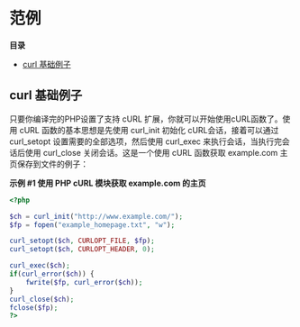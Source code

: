范例
====

**目录**

-   [curl 基础例子](/curl/examples.html#curl%20基础例子)

curl 基础例子
-------------

只要你编译完的PHP设置了支持 cURL 扩展，你就可以开始使用cURL函数了。使用
cURL 函数的基本思想是先使用 <span class="function">curl\_init</span>
初始化 cURL会话，接着可以通过 <span class="function">curl\_setopt</span>
设置需要的全部选项，然后使用 <span class="function">curl\_exec</span>
来执行会话，当执行完会话后使用 <span class="function">curl\_close</span>
关闭会话。这是一个使用 cURL 函数获取 example.com 主页保存到文件的例子：

**示例 \#1 使用 PHP cURL 模块获取 example.com 的主页**

``` php
<?php

$ch = curl_init("http://www.example.com/");
$fp = fopen("example_homepage.txt", "w");

curl_setopt($ch, CURLOPT_FILE, $fp);
curl_setopt($ch, CURLOPT_HEADER, 0);

curl_exec($ch);
if(curl_error($ch)) {
    fwrite($fp, curl_error($ch));
}
curl_close($ch);
fclose($fp);
?>
```
